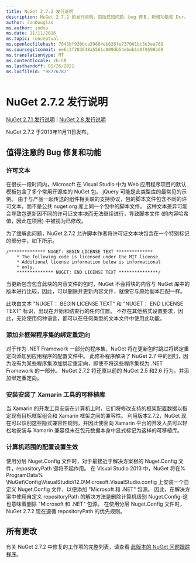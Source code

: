 ```yaml
---
title: NuGet 2.7.2 发行说明
description: NuGet 2.7.2 的发行说明，包括已知问题、bug 修复、新增功能和 Dcr。
author: JonDouglas
ms.author: jodou
ms.date: 11/11/2016
ms.topic: conceptual
ms.openlocfilehash: 7643bf930bca39684eb626fe737001bc3e3ea769
ms.sourcegitcommit: ee6c3f203648a5561c809db54ebeb1d0f0598b68
ms.translationtype: MT
ms.contentlocale: zh-CN
ms.lasthandoff: 01/26/2021
ms.locfileid: "98776787"
---
```

# <a name="nuget-272-release-notes"></a>NuGet 2.7.2 发行说明

[NuGet 2.7.1 发行说明](../release-notes/nuget-2.7.1.md)  | [NuGet 2.8 发行说明](../release-notes/nuget-2.8.md)

NuGet 2.7.2 于2013年11月11日发布。

## <a name="noteworthy-bug-fixes-and-features"></a>值得注意的 Bug 修复和功能

### <a name="license-text"></a>许可文本
在很长一段时间内，Microsoft 在 Visual Studio 中为 Web 应用程序项目的默认模板包含了多个常用开源库的 NuGet 包。 jQuery 可能是此类型库的最常见的示例。 由于与产品一起传送的组件相关联的支持协议，包的脚本文件包含不同的许可文本，而不是公共 nuget.org 库上同一个包中的脚本文件。 这种文本差异可能会导致包更新因不同的许可证文本块而无法继续进行，导致脚本文件 (的内容哈希值，因此在项目) 中被视为已修改。

为了缓解此问题，NuGet 2.7.2 允许脚本作者将许可证文本块包含在一个特别标记的部分中，如下所示。

```
/************** NUGET: BEGIN LICENSE TEXT **************
    * The following code is licensed under the MIT license
    * Additional license information below is informational
    * only.
    ************** NUGET: END LICENSE TEXT ***************/
```

当更新包含包含此块的内容文件的包时，NuGet 不会将块的内容与 NuGet 库中的版本进行比较，因此，可以删除并更新内容文件，就像它与原始副本匹配一样。

此块由文本 "NUGET： BEGIN LICENSE TEXT" 和 "NUGET： END LICENSE TEXT" 标识，出现在开始和结束行的任何位置。  不存在其他格式设置要求，因此，无论使用何种语言，都可以在任何类型的文本文件中使用此功能。

### <a name="add-binding-redirects-for-non-framework-assemblies"></a>添加非框架程序集的绑定重定向
对于作为 .NET Framework 一部分的程序集，NuGet 将在更新包时跳过将绑定重定向添加到应用程序的配置文件中。 此修补程序解决了 NuGet 2.7 中的回归，因为没有为某些程序集添加绑定重定向，即使不将这些程序集视为 .NET Framework 的一部分。 NuGet 2.7.2 将还原以前的 NuGet 2.5 和2.6 行为，并添加绑定重定向。

### <a name="installing-portable-libraries-with-xamarin-tools-installed"></a>安装安装了 Xamarin 工具的可移植库
当 Xamarin 的开发工具安装在计算机上时，它们将修改支持的框架配置数据以指定现有目标框架组合和 Xamarin 框架之间的兼容性。 利用版本2.7.2，NuGet 现在可以识别这些隐式兼容性规则，并因此使面向 Xamarin 平台的开发人员可以轻松地安装与 Xamarin 兼容但未在包元数据本身中显式标记为这样的可移植库。

### <a name="machine-wide-configuration-settings-honored"></a>计算机范围的配置设置生效
使用分层 Nuget.Config 文件时，对于最接近于解决方案根的 Nuget.Config 文件，repositoryPath 键将不起作用。 在 Visual Studio 2013 中，NuGet 将在% ProgramData% \NuGet\Config\VisualStudio\12.0\Microsoft.VisualStudio.config 上安装一个自定义 Nuget.Config 文件，以便添加 "Microsoft 和 .NET" 包源。 因此，在解决方案中使用自定义 repositoryPath 的解决方法是删除计算机级别 Nuget.Config-这也意味着删除 "Microsoft 和 .NET" 包源。 在使用分层 Nuget.Config 文件时，NuGet 2.7.2 现在遵循 repositoryPath 的优先规则。

## <a name="all-changes"></a>所有更改
有关 NuGet 2.7.2 中修复的工作项的完整列表，请查看 [此版本的 NuGet 问题跟踪程序](https://nuget.codeplex.com/workitem/list/advanced?keyword=&status=All&type=All&priority=All&release=NuGet%202.7.2&assignedTo=All&component=All&sortField=LastUpdatedDate&sortDirection=Descending&page=0&reasonClosed=Fixed)。
